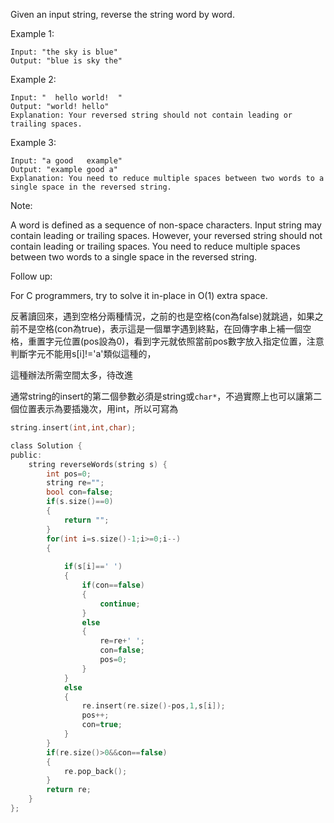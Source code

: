 Given an input string, reverse the string word by word.

 

Example 1:
```
Input: "the sky is blue"
Output: "blue is sky the"
```
Example 2:
```
Input: "  hello world!  "
Output: "world! hello"
Explanation: Your reversed string should not contain leading or trailing spaces.
```
Example 3:
```
Input: "a good   example"
Output: "example good a"
Explanation: You need to reduce multiple spaces between two words to a single space in the reversed string.
```

Note:

A word is defined as a sequence of non-space characters.
Input string may contain leading or trailing spaces. However, your reversed string should not contain leading or trailing spaces.
You need to reduce multiple spaces between two words to a single space in the reversed string.
 

Follow up:

For C programmers, try to solve it in-place in O(1) extra space.

反著讀回來，遇到空格分兩種情況，之前的也是空格(con為false)就跳過，如果之前不是空格(con為true)，表示這是一個單字遇到終點，在回傳字串上補一個空格，重置字元位置(pos設為0)，看到字元就依照當前pos數字放入指定位置，注意判斷字元不能用s[i]!='a'類似這種的，

這種辦法所需空間太多，待改進

通常string的insert的第二個參數必須是string或```char*```，不過實際上也可以讓第二個位置表示為要插幾次，用int，所以可寫為
```c
string.insert(int,int,char);
```

```c
class Solution {
public:
    string reverseWords(string s) {
        int pos=0;
        string re="";
        bool con=false;
        if(s.size()==0)
        {
            return "";
        }
        for(int i=s.size()-1;i>=0;i--)
        {
            
            if(s[i]==' ')
            {
                if(con==false)
                {
                    continue;
                }
                else
                {
                    re=re+' ';
                    con=false;
                    pos=0;
                }
            }
            else
            {
                re.insert(re.size()-pos,1,s[i]);
                pos++;
                con=true;
            }
        }
        if(re.size()>0&&con==false)
        {
            re.pop_back();
        }
        return re;
    }
};
```
